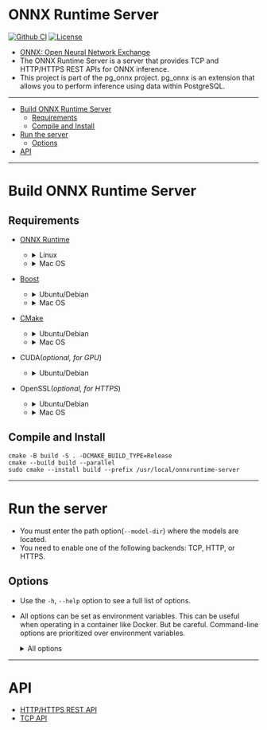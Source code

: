 # ONNX Runtime Server

[![Github CI](https://github.com/kibae/onnxruntime-server/actions/workflows/cmake-linux.yml/badge.svg)](https://github.com/kibae/onnxruntime-server/actions/workflows/cmake-multi-platform.yml)
[![License](https://img.shields.io/github/license/kibae/onnxruntime-server)](https://github.com/kibae/onnxruntime-server/blob/main/LICENSE)

- [ONNX: Open Neural Network Exchange](https://onnxruntime.ai/)
- The ONNX Runtime Server is a server that provides TCP and HTTP/HTTPS REST APIs for ONNX inference.
- This project is part of the pg_onnx project. pg_onnx is an extension that allows you to perform inference using data
  within PostgreSQL.

----

<!-- TOC -->

- [Build ONNX Runtime Server](#build-onnx-runtime-server)
    - [Requirements](#requirements)
    - [Compile and Install](#compile-and-install)
- [Run the server](#run-the-server)
    - [Options](#options)
- [API](#api)

----

# Build ONNX Runtime Server

## Requirements

- [ONNX Runtime](https://onnxruntime.ai/)
    - <details>
      <summary>Linux</summary>

        - Use `download-onnxruntime-linux.sh` script
            - This script downloads the latest version of the binary and install to `/usr/local/onnxruntime`.
            - Also, add `/usr/local/onnxruntime/lib` to `/etc/ld.so.conf.d/onnxruntime.conf` and run `ldconfig`.
        - Or manually download binary from [ONNX Runtime Releases](https://github.com/microsoft/onnxruntime/releases).
      </details>
    - <details>
      <summary>Mac OS</summary>

        ```shell
        brew install onnxruntime
        ```      
      </details>

- [Boost](https://www.boost.org/)
    - <details>
      <summary>Ubuntu/Debian</summary>

        ```shell
        sudo apt install libboost-all-dev
        ```
      </details>
    - <details>
      <summary>Mac OS</summary>

        ```shell
        brew install boost
        ```      
      </details>

- [CMake](https://cmake.org/)
    - <details>
      <summary>Ubuntu/Debian</summary>

        ```shell
        sudo apt install cmake
        ```
      </details>
    - <details>
      <summary>Mac OS</summary>

        ```shell
        brew install cmake
        ```      
      </details>

- CUDA(*optional, for GPU*)
    - <details>
      <summary>Ubuntu/Debian</summary>

        ```shell
        sudo apt install nvidia-cuda-toolkit nvidia-cudnn
        ```
      </details>

- OpenSSL(*optional, for HTTPS*)
    - <details>
      <summary>Ubuntu/Debian</summary>

        ```shell
        sudo apt install libssl-dev
        ```
      </details>
    - <details>
      <summary>Mac OS</summary>

        ```shell
        brew install openssl
        ```      
      </details>

## Compile and Install

```shell
cmake -B build -S . -DCMAKE_BUILD_TYPE=Release
cmake --build build --parallel
sudo cmake --install build --prefix /usr/local/onnxruntime-server
```

----

# Run the server

- You must enter the path option(`--model-dir`) where the models are located.
- You need to enable one of the following backends: TCP, HTTP, or HTTPS.

## Options

- Use the `-h`, `--help` option to see a full list of options.
- All options can be set as environment variables. This can be useful when operating in a container like Docker. But be
  careful. Command-line options are prioritized over environment variables.

  <details>
      <summary>All options</summary>

    | Option              | Environment                   | Description                                                                                                                                                             |
    |---------------------|-------------------------------|-------------------------------------------------------------------------------------------------------------------------------------------------------------------------|
    | `--workers`         | `ONNX_SERVER_WORKERS`         | Worker thread pool size.<br/>Default: `4`                                                                                                                               |
    | `--model-dir`       | `ONNX_SERVER_MODEL_DIR`       | Model directory path<br/>The onnx model files must be located in the following path:<br/>`${model_dir}/${model_name}/${model_version}/model.onnx`<br/>Default: `models` |
    | `--tcp-port`        | `ONNX_SERVER_TCP_PORT`        | Enable TCP backend and which port number to use.                                                                                                                        |
    | `--http-port`       | `ONNX_SERVER_HTTP_PORT`       | Enable HTTP backend and which port number to use.                                                                                                                       |
    | `--https-port`      | `ONNX_SERVER_HTTPS_PORT`      | Enable HTTPS backend and which port number to use.                                                                                                                      |
    | `--https-cert`      | `ONNX_SERVER_HTTPS_CERT`      | SSL Certification file path for HTTPS                                                                                                                                   |
    | `--https-key`       | `ONNX_SERVER_HTTPS_KEY`       | SSL Private key file path for HTTPS                                                                                                                                     |
    | `--log-level`       | `ONNX_SERVER_LOG_LEVEL`       | Log level(debug, info, warn, error, fatal)                                                                                                                              |
    | `--log-file`        | `ONNX_SERVER_LOG_FILE`        | Log file path.<br/>If not specified, logs will be printed to stdout.                                                                                                    |
    | `--access-log-file` | `ONNX_SERVER_ACCESS_LOG_FILE` | Access log file path.<br/>If not specified, logs will be printed to stdout.                                                                                             |

  </details>

----

# API
- [HTTP/HTTPS REST API](https://github.com/kibae/onnxruntime-server/wiki/REST-API(HTTP-HTTPS))
- [TCP API](https://github.com/kibae/onnxruntime-server/wiki/TCP-API)


